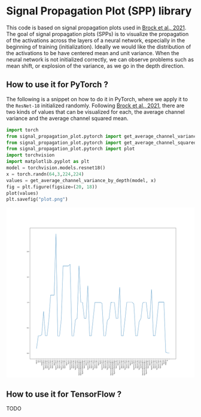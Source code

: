 # Signal Propagation Plot (SPP) library

This code is based on signal propagation plots used in [Brock et al., 2021](https://arxiv.org/abs/2101.08692).
The goal of signal propagation plots (SPPs) is to visualize
the propagation of the activations across the layers
of a neural network, especially in the beginning of training (initialization). 
Ideally we would like the distribution of the activations to be have centered
mean and unit variance. When the neural network is not initialized correctly, we
can observe problems such as mean shift, or explosion of the variance,
as we go in the depth direction.

## How to use it for PyTorch ?

The following is a snippet on how to do it in PyTorch, where we apply
it to the `ResNet-18` initialized randomly.
Following [Brock et al., 2021](https://arxiv.org/abs/2101.08692), there are
two kinds of values that can be visualized for each, the average channel variance
and the average channel squared mean.

```python
import torch
from signal_propagation_plot.pytorch import get_average_channel_variance_by_depth
from signal_propagation_plot.pytorch import get_average_channel_squared_mean_by_depth
from signal_propagation_plot.pytorch import plot
import torchvision
import matplotlib.pyplot as plt
model = torchvision.models.resnet18()
x = torch.randn(64,3,224,224)
values = get_average_channel_variance_by_depth(model, x)
fig = plt.figure(figsize=(20, 18))
plot(values)
plt.savefig("plot.png")
```


![spp.png](spp.png)

## How to use it for TensorFlow ?

TODO
